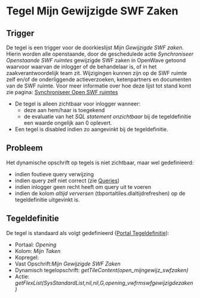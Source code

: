 # Tegel Mijn Gewijzigde SWF Zaken

## Trigger

De tegel is een trigger voor de doorkieslijst _Mijn Gewijzigde SWF zaken_. Hierin worden alle openstaande, door de geschedulede actie _Synchroniseer Openstaande SWF ruimtes_ gewijzigde SWF zaken in OpenWave getoond waarvoor waarvan de inlogger of de behandelaar is, of in het zaakverantwoordelijk team zit. Wijzigingen kunnen zijn op de SWF ruimte zelf en/of de onderliggende actieverzoeken, ketenpartners en documenten van de SWF ruimte. Voor meer informatie over hoe deze lijst tot stand komt zie pagina: [Synchroniseer Open SWF ruimtes](../programmablokken/synchroniseer_open_swfruimtes.md)

- De tegel is alleen zichtbaar voor inlogger wanneer:
  - deze aan hem/haar is toegekend
  - de evaluatie van het _SQL statement onzichtbaar_ bij de tegeldefinitie een waarde ongelijk aan 0 oplevert.
- Een tegel is disabled indien zo aangevinkt bij de tegeldefinitie.

## Probleem

Het dynamische opschrift op tegels is niet zichtbaar, maar wel gedefinieerd:

- indien foutieve query verwijzing
- indien query zelf niet correct (zie [Queries](../../../../instellen_inrichten/queries.md))
- indien inlogger geen recht heeft om query uit te voeren
- indien de kolom _altijd verversen_ (tbportaltiles.dlaltijdrefreshen) op de tegeldefinitie uitgevinkt is.

## Tegeldefinitie

De tegel is standaard als volgt gedefinieerd ([Portal Tegeldefinitie](../../../../instellen_inrichten/portaldefinitie/portal_tegel.md)):

- Portaal: _Opening_
- Kolom: _Mijn Taken_
- Kopregel:
- Vast Opschrift:_Mijn Gewijzigde SWF Zaken_
- Dynamisch tegelopschrift: _getTileContent(open_mijngewijz_swfzaken)_
- Actie: _getFlexList(SysStandardList,nil,nil,G,opening_vwfrmswfgewijzigdezaken)_
